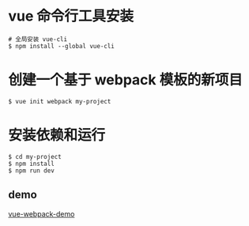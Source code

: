 # vue 命令行工具安装
```
# 全局安装 vue-cli
$ npm install --global vue-cli
```

# 创建一个基于 webpack 模板的新项目
```
$ vue init webpack my-project
```
# 安装依赖和运行
```
$ cd my-project
$ npm install
$ npm run dev
```
## demo
[vue-webpack-demo](https://github.com/wangzz719/vue-evercookie-webpack-demo)
